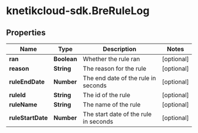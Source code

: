# knetikcloud-sdk.BreRuleLog

## Properties
Name | Type | Description | Notes
------------ | ------------- | ------------- | -------------
**ran** | **Boolean** | Whether the rule ran | [optional] 
**reason** | **String** | The reason for the rule | [optional] 
**ruleEndDate** | **Number** | The end date of the rule in seconds | [optional] 
**ruleId** | **String** | The id of the rule | [optional] 
**ruleName** | **String** | The name of the rule | [optional] 
**ruleStartDate** | **Number** | The start date of the rule in seconds | [optional] 


